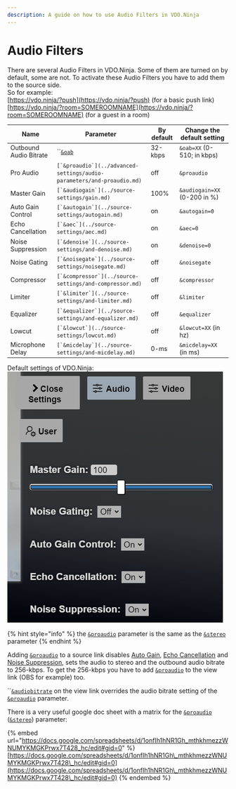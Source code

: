 ```yaml
---
description: A guide on how to use Audio Filters in VDO.Ninja
---
```


# Audio Filters

There are several Audio Filters in VDO.Ninja. Some of them are turned on by default, some are not. To activate these Audio Filters you have to add them to the source side.\
So for example:\
[https://vdo.ninja/?push](https://vdo.ninja/?push) (for a basic push link)\
[https://vdo.ninja/?room=SOMEROOMNAME](https://vdo.ninja/?room=SOMEROOMNAME) (for a guest in a room)

| Name                   | Parameter                                                                | By default | Change the default setting   |
| ---------------------- | ------------------------------------------------------------------------ | ---------- | ---------------------------- |
| Outbound Audio Bitrate | ``[`&oab`](../source-settings/and-outboundaudiobitrate.md)               | 32-kbps    | `&oab=XX` (0-510; in kbps)   |
| Pro Audio              | ``[`&proaudio`](../advanced-settings/audio-parameters/and-proaudio.md)`` | off        | `&proaudio`                  |
| Master Gain            | ``[`&audiogain`](../source-settings/gain.md)``                           | 100%       | `&audiogain=XX` (0-200 in %) |
| Auto Gain Control      | ``[`&autogain`](../source-settings/autogain.md)``                        | on         | `&autogain=0`                |
| Echo Cancellation      | ``[`&aec`](../source-settings/aec.md)``                                  | on         | `&aec=0`                     |
| Noise Suppression      | ``[`&denoise`](../source-settings/and-denoise.md)``                      | on         | `&denoise=0`                 |
| Noise Gating           | ``[`&noisegate`](../source-settings/noisegate.md)``                      | off        | `&noisegate`                 |
| Compressor             | ``[`&compressor`](../source-settings/and-compressor.md)``                | off        | `&compressor`                |
| Limiter                | ``[`&limiter`](../source-settings/and-limiter.md)``                      | off        | `&limiter`                   |
| Equalizer              | ``[`&equalizer`](../source-settings/and-equalizer.md)``                  | off        | `&equalizer`                 |
| Lowcut                 | ``[`&lowcut`](../source-settings/lowcut.md)``                            | off        | `&lowcut=XX` (in hz)         |
| Microphone Delay       | ``[`&micdelay`](../source-settings/and-micdelay.md)``                    | 0-ms       | `&micdelay=XX` (in ms)       |

Default settings of VDO.Ninja:\
![](<../.gitbook/assets/image (109).png>)

{% hint style="info" %}
the [`&proaudio`](../advanced-settings/audio-parameters/and-proaudio.md) parameter is the same as the [`&stereo`](../general-settings/stereo.md) parameter
{% endhint %}

Adding [`&proaudio`](../advanced-settings/audio-parameters/and-proaudio.md) to a source link disables [Auto Gain](../source-settings/autogain.md), [Echo Cancellation](../source-settings/aec.md) and [Noise Suppression](../source-settings/and-denoise.md), sets the audio to stereo and the outbound audio bitrate to 256-kbps. To get the 256-kbps you have to add [`&proaudio`](../advanced-settings/audio-parameters/and-proaudio.md) to the view link (OBS for example) too.

``[`&audiobitrate`](../advanced-settings/view-parameters/audiobitrate.md) on the view link overrides the audio bitrate setting of the [`&proaudio`](../advanced-settings/audio-parameters/and-proaudio.md) parameter.

There is a very useful google doc sheet with a matrix for the [`&proaudio`](../advanced-settings/audio-parameters/and-proaudio.md) ([`&stereo`](../general-settings/stereo.md)) parameter:

{% embed url="https://docs.google.com/spreadsheets/d/1onfIh1hNR1Gh_mthkhmezzWNUMYKMGKPrwx7T428_hc/edit#gid=0" %}
[https://docs.google.com/spreadsheets/d/1onfIh1hNR1Gh\_mthkhmezzWNUMYKMGKPrwx7T428\_hc/edit#gid=0](https://docs.google.com/spreadsheets/d/1onfIh1hNR1Gh\_mthkhmezzWNUMYKMGKPrwx7T428\_hc/edit#gid=0)
{% endembed %}
